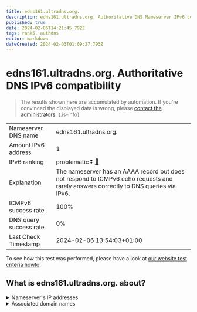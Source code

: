```yaml
---
title: edns161.ultradns.org.
description: edns161.ultradns.org. Authoritative DNS Nameserver IPv6 compatibility
published: true
date: 2024-02-06T14:21:45.792Z
tags: rank5, authdns
editor: markdown
dateCreated: 2024-02-03T01:09:27.793Z
---
```


# edns161.ultradns.org. Authoritative DNS IPv6 compatibility

> The results shown here are accumulated by automation. If you're convinced the displayed data is wrong, please [contact the administrators](/howto/chat). 
{.is-info}




|   |   |
| - | - |
| Nameserver DNS name | edns161.ultradns.org.
| Amount IPv6 address | 1
| IPv6 ranking | problematic :arrow_double_down: [🔗](/howto/ranking) |
| Explanation | The nameserver has an AAAA record but does not respond to ICMPv6 echo requests and rarely answers correctly to DNS queries via IPv6. |
| ICMPv6 success rate | 100%|
| DNS query success rate | 0% |
| Last Check Timestamp | 2024-02-06 13:54:03+01:00 |

To see how this test was performed, please have a look at [our website test criteria howto](/howto/testcriteria/authdns)!


## What is edns161.ultradns.org. about?




<details>
<summary>Nameserver's IP addresses</summary>

2001:502:4612::2a1

</details>



<details>
<summary>Associated domain names</summary>

www.broadcom.com

</details>
